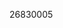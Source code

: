 [//]: # (Created by ./bin/manage_files.pl from ./species/Trichinella_pseudospiralis/ISS588PRJNA257433/Trichinella_pseudospiralis_ISS588PRJNA257433.publication.html on Mon Jul  6 10:05:58 2020)
26830005
